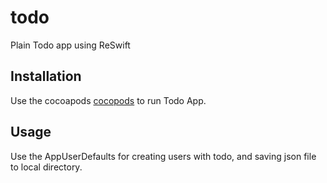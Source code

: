 # todo
Plain Todo app using ReSwift


## Installation

Use the cocoapods [cocopods](https://cocoapods.org/) to run Todo App.

## Usage

Use the AppUserDefaults for creating users with todo, and saving json file to local directory.
